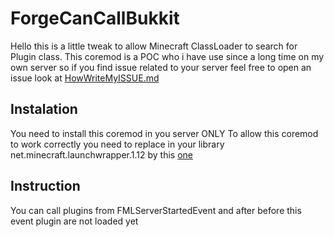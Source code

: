 # ForgeCanCallBukkit

Hello this is a little tweak to allow Minecraft ClassLoader to search for Plugin class.
This coremod is a POC who i have use since a long time on my own server so if you find issue related to your server feel free to open an issue look at [HowWriteMyISSUE.md](https://github.com/terrainwax/ForgeCanCallBukkit/blob/master/HowWriteMyISSUE.md)

## Instalation
You need to install this coremod in you server ONLY
To allow this coremod to work correctly you need to replace in your library 
net.minecraft.launchwrapper.1.12 by this [one](https://github.com/terrainwax/LegacyLauncher)

## Instruction
You can call plugins from FMLServerStartedEvent and after before this event plugin are not loaded yet

